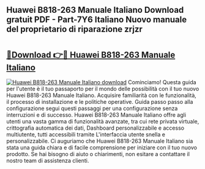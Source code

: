 ## Huawei B818-263 Manuale Italiano Download gratuit PDF - Part-7Y6 Italiano Nuovo manuale del proprietario di riparazione zrjzr

# <h2><a href="http://df97ziv.blite.top/?on=Huawei+B818-263+Manuale+Italiano">🔗Download 👉🔴 Huawei B818-263 Manuale Italiano</a></h2>

[![Huawei B818-263 Manuale Italiano download](https://i.imgur.com/lujVjoI.png)](http://df97ziv.blite.top/?on=Huawei+B818-263+Manuale+Italiano)
Cominciamo! Questa guida per l'utente è il tuo passaporto per il mondo delle possibilità con il tuo nuovo Huawei B818-263 Manuale Italiano. Acquisire familiarità con le funzionalità, il processo di installazione e le politiche operative. Guida passo passo alla configurazione segui questi passaggi per una configurazione senza interruzioni e di successo. Huawei B818-263 Manuale Italiano offre agli utenti una vasta gamma di funzionalità avanzate, tra cui rete privata virtuale, crittografia automatica dei dati, Dashboard personalizzabile e accesso multiutente, tutti accessibili tramite L'interfaccia utente snella e personalizzabile. Ci auguriamo che Huawei B818-263 Manuale Italiano sia stata una guida chiara e di facile comprensione per iniziare con il tuo nuovo prodotto. Se hai bisogno di aiuto o chiarimenti, non esitare a contattare il nostro team di assistenza clienti.
